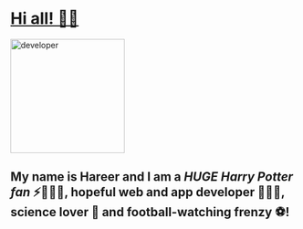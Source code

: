 # <ins> Hi all! 👋🏻 </ins>

<img src= "https://user-images.githubusercontent.com/70807684/120706497-15448680-c4b1-11eb-9427-2ba21a41d452.png" alt= "developer" width= "200"/>

## My name is Hareer and I am a ***HUGE Harry Potter fan*** ⚡🧙🏻‍♂️, hopeful web and app developer 👩🏻‍💻, science lover 🔬 and football-watching frenzy ⚽!



